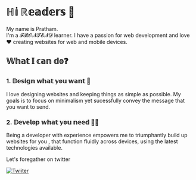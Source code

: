 # ℍ𝕚 ℝ𝕖𝕒𝕕𝕖𝕣𝕤 👋

My name is Pratham.<br /> I'm a 𝓕𝓡𝓞𝓝𝓣𝓔𝓝𝓓 learner. I have a passion for web development and love❤️ creating websites for web and mobile devices.

## 𝕎𝕙𝕒𝕥 𝕀 𝕔𝕒𝕟 𝕕𝕠❓

### 1. 𝔻𝕖𝕤𝕚𝕘𝕟 𝕨𝕙𝕒𝕥 𝕪𝕠𝕦 𝕨𝕒𝕟𝕥 🎨
I love designing websites and keeping things as simple as possible. My goals is to focus on minimalism yet sucessfully convey the message that you want to send.

### 2. 𝔻𝕖𝕧𝕖𝕝𝕠𝕡 𝕨𝕙𝕒𝕥 𝕪𝕠𝕦 𝕟𝕖𝕖𝕕 👨‍💻
Being a developer with experience empowers me to triumphantly build up websites for you , that function fluidly across devices, using the latest technologies available.

Let's foregather on twitter

[![Twiiter](https://img.icons8.com/nolan/64/twitter-circled.png)](https://twitter.com/pratham85086605)
